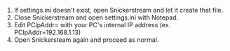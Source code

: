 1) If settings.ini doesn't exist, open Snickerstream and let it create that file.
2) Close Snickerstream and open settings.ini with Notepad.
3) Edit PCIpAddr= with your PC's internal IP address (ex. PCIpAddr=192.168.1.13)
4) Open Snickersteam again and proceed as normal.
